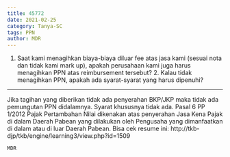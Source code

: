 ```yaml
---
title: 45772
date: 2021-02-25
category: Tanya-SC
tags: PPN
author: MDR
---
```


1. Saat kami menagihkan biaya-biaya diluar fee atas jasa kami (sesuai nota dan tidak kami mark up), apakah perusahaan kami juga harus menagihkan PPN atas reimbursement tersebut? 2. Kalau tidak menagihkan PPN, apakah ada syarat-syarat yang harus dipenuhi?

---

Jika tagihan yang diberikan tidak ada penyerahan BKP/JKP maka tidak ada pemungutan PPN didalamnya. Syarat khususnya tidak ada. Pasal 6 PP 1/2012 Pajak Pertambahan Nilai dikenakan atas penyerahan Jasa Kena Pajak di dalam Daerah Pabean yang dilakukan oleh Pengusaha yang dimanfaatkan di dalam atau di luar Daerah Pabean. Bisa cek resume ini: http://tkb-djp/tkb/engine/learning3/view.php?id=1509

`MDR`
